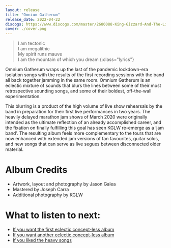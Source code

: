 ```yaml
---
layout: release
title: "Omnium Gatherum"
release_date: 2022-04-22
discogs: https://www.discogs.com/master/2680088-King-Gizzard-And-The-Lizard-Wizard-Omnium-Gatherum
cover: ./cover.png
---
```


> I am tectonic  
> I am megalithic  
> My spirit runs mauve  
> I am the mountain of which you dream
{:class="lyrics"}

Omnium Gatherum wraps up the last of the pandemic lockdown-era isolation songs with the results of the first recording sessions with the band all back together jamming in the same room. Omnium Gatherum is an eclectic mixture of sounds that blurs the lines between some of their most retrospective sounding songs, and some of their boldest, off-the-wall experimentation.

This blurring is a product of the high volume of live show rehearsals by the band in preparation for their first live performances in two years. The heavily delayed marathon jam shows of March 2020 were originally intended as the ultimate reflection of an already accomplished career, and the fixation on finally fulfilling this goal has seen KGLW re-emerge as a ‘jam band’. The resulting album feels more complementary to the tours that are now enhanced with extended jam versions of fan favourites, guitar solos, and new songs that can serve as live segues between disconnected older material.

# Album Credits

* Artwork, layout and photography by Jason Galea
* Mastered by Joseph Carra
* Additional photography by KGLW

# What to listen to next:

*   [If you want the first eclectic concept-less album](../oddments)
*   [If you want another eclectic concept-less album](../gumboot-soup)
*   [If you liked the heavy songs](../infest-the-rats-nest)
